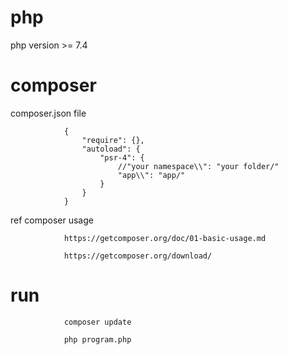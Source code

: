 # php 

php version >= 7.4 
# composer

composer.json file

                {
                    "require": {},
                    "autoload": {
                        "psr-4": {            
                            //"your namespace\\": "your folder/"
                            "app\\": "app/"
                        }
                    }
                }

ref composer usage
                

                https://getcomposer.org/doc/01-basic-usage.md

                https://getcomposer.org/download/


# run
                composer update

                php program.php


